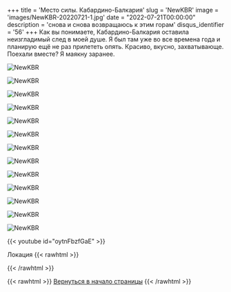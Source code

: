 +++
title = 'Место силы. Кабардино-Балкария'
slug = 'NewKBR'
image = 'images/NewKBR-20220721-1.jpg'
date = "2022-07-21T00:00:00"
description = 'снова и снова возвращаюсь к этим горам'
disqus_identifier = '56'
+++
Как вы понимаете, Кабардино-Балкария оставила неизгладимый след в моей душе.
Я был там уже во все времена года и планирую ещё не раз прилететь опять.
Красиво, вкусно, захватывающе.
Поехали вместе?
Я маякну заранее.

![NewKBR](/images/NewKBR-20220721-2.jpg)

![NewKBR](/images/NewKBR-20220721-3.jpg)

![NewKBR](/images/NewKBR-20220721-4.jpg)

![NewKBR](/images/NewKBR-20220721-5.jpg)

![NewKBR](/images/NewKBR-20220721-6.jpg)

![NewKBR](/images/NewKBR-20220721-7.jpg)

![NewKBR](/images/NewKBR-20220721-8.jpg)

![NewKBR](/images/NewKBR-20220721-9.jpg)

![NewKBR](/images/NewKBR-20220721-10.jpg)

![NewKBR](/images/NewKBR-20220721-11.jpg)

![NewKBR](/images/NewKBR-20220721-12.jpg)

![NewKBR](/images/NewKBR-20220721-13.jpg)

![NewKBR](/images/NewKBR-20220721-14.jpg)

{{< youtube id="oytnFbzfGaE" >}}

Локация
{{< rawhtml >}}
<script type="text/javascript" charset="utf-8" async src="https://api-maps.yandex.ru/services/constructor/1.0/js/?um=constructor%3Af8de68c2123e5b2a5a9f89dd652ec863c13a0b4d7964662f13240b51d21bac34&amp;width=500&amp;height=400&amp;lang=ru_RU&amp;scroll=true"></script>
{{< /rawhtml >}}

{{< rawhtml >}}
<a href="#">Вернуться в начало страницы</a>
{{< /rawhtml >}}